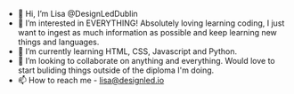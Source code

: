 - 👋 Hi, I’m Lisa @DesignLedDublin
- 👀 I’m interested in EVERYTHING!  Absolutely loving learning coding, I just want to ingest as much information as possible and keep learning new things and languages. 
- 🌱 I’m currently learning HTML, CSS, Javascript and Python.
- 💞️ I’m looking to collaborate on anything and everything.  Would love to start buliding things outside of the diploma I'm doing. 
- 📫 How to reach me - lisa@designled.io

<!---
DesignLedDublin/DesignLedDublin is a ✨ special ✨ repository because its `README.md` (this file) appears on your GitHub profile.
You can click the Preview link to take a look at your changes.
--->
